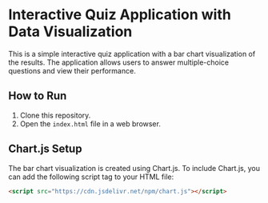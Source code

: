 # Interactive Quiz Application with Data Visualization

This is a simple interactive quiz application with a bar chart visualization of the results. The application allows users to answer multiple-choice questions and view their performance.

## How to Run

1. Clone this repository.
2. Open the `index.html` file in a web browser.

## Chart.js Setup

The bar chart visualization is created using Chart.js. To include Chart.js, you can add the following script tag to your HTML file:

```html
<script src="https://cdn.jsdelivr.net/npm/chart.js"></script>
